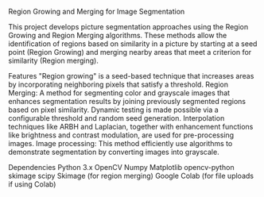 Region Growing and Merging for Image Segmentation

This project develops picture segmentation approaches using the Region Growing and Region Merging algorithms. These methods allow the identification of regions based on similarity in a picture by starting at a seed point (Region Growing) and merging nearby areas that meet a criterion for similarity (Region merging).

Features "Region growing" is a seed-based technique that increases areas by incorporating neighboring pixels that satisfy a threshold. Region Merging: A method for segmenting color and grayscale images that enhances segmentation results by joining previously segmented regions based on pixel similarity. Dynamic testing is made possible via a configurable threshold and random seed generation. Interpolation techniques like ARBH and Laplacian, together with enhancement functions like brightness and contrast modulation, are used for pre-processing images. Image processing: This method efficiently use algorithms to demonstrate segmentation by converting images into grayscale.

Dependencies Python 3.x OpenCV Numpy Matplotlib opencv-python skimage scipy Skimage (for region merging) Google Colab (for file uploads if using Colab)
